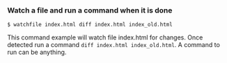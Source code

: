 ### Watch a file and run a command when it is done
    
```Shell
$ watchfile index.html diff index.html index_old.html
```
    
This command example will watch file index.html for changes. Once detected run a command `diff index.html index_old.html`. A command to run can be anything.
    